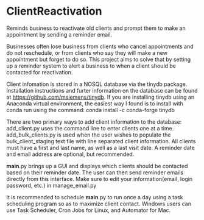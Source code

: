# ClientReactivation
Reminds business to reactivate old clients and prompt them to make an appointment by sending a reminder email.

Businesses often lose business from clients who cancel appointments and do not reschedule, or from clients who say they will make a new 
appointment but forget to do so. This project aims to solve that by setting up a reminder system to alert a business to when a client 
should be contacted for reactivation. 

Client infomation is stored in a NOSQL database via the tinydb package. Installation instructions and furter information on the
database can be found at https://github.com/msiemens/tinydb. If you are installing tinydb using an Anaconda virtual environment, the
easiest way I found is to install with conda run using the command: conda install -c conda-forge tinydb

There are two primary ways to add client information to the database: add_client.py uses the command line to enter clients one at a time.
add_bulk_clients.py is used when the user wishes to populate the bulk_client_staging text file with line separated client information. 
All clients must have a first and last name, as well as a last visit date. A reminder date and email address are optional, but recommended.

__main__.py brings up a GUI and displays which clients should be contacted based on their reminder date. The user can then send 
reminder emails directly from this interface. Make sure to edit your information(email, login password, etc.) in manage_email.py

It is recommended to schedule __main__.py to run once a day using a task scheduling program so as to maximize client contact. Windows users
can use Task Scheduler, Cron Jobs for Linux, and Automator for Mac.

